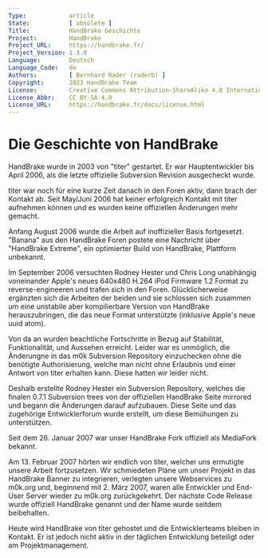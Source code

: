 ```yaml
---
Type:            article
State:           [ obsolete ]
Title:           HandBrake Geschichte
Project:         HandBrake
Project_URL:     https://handbrake.fr/
Project_Version: 1.3.0
Language:        Deutsch
Language_Code:   de
Authors:         [ Bernhard Rader (raderb) ]
Copyright:       2023 HandBrake Team
License:         Creative Commons Attribution-ShareAlike 4.0 International
License_Abbr:    CC BY-SA 4.0
License_URL:     https://handbrake.fr/docs/license.html
---
```


Die Geschichte von HandBrake
=============================

HandBrake wurde in 2003 von "titer" gestartet. Er war Hauptentwickler bis April 2006, als die letzte offizielle Subversion Revision ausgecheckt wurde.

titer war noch für eine kurze Zeit danach in den Foren aktiv, dann brach der Kontakt ab. Seit May/Juni 2006 hat keiner erfolgreich Kontakt mit titer aufnehmen können und es wurden keine offiziellen Änderungen mehr gemacht.

Anfang August 2006 wurde die Arbeit auf inoffizieller Basis fortgesetzt. "Banana" aus den HandBrake Foren postete eine Nachricht über "HandBrake Extreme", ein optimierter Build von HandBrake, Plattform unbekannt.

Im September 2006 versuchten Rodney Hester und Chris Long unabhängig voneinander Apple's neues 640x480 H.264 iPod Firmware 1.2 Format zu reverse-engineeren und trafen sich in den Foren. Glücklicherweise ergänzten sich die Arbeiten der beiden und sie schlossen sich zusammen um eine unstabile aber kompilierbare Version von HandBrake herauszubringen, die das neue Format unterstützte (inklusive Apple's neue uuid atom).

Von da an wurden beachtliche Fortschritte in Bezug auf Stabilität, Funktionalität, und Aussehen erreicht. Leider war es unmöglich, die Änderungne in das m0k Subversion Repository einzuchecken ohne die benötigte Authorisierung, welche man nicht ohne Erlaubnis und einer Antwort von titer erhalten kann. Diese hatten wir leider nicht.

Deshalb erstellte Rodney Hester ein Subversion Repository, welches die finalen 0.7.1 Subversion trees von der offiziellen HandBrake Seite mirrored und begann die Änderungen darauf aufzubauen. Diese Seite und das zugehörige Entwicklerforum wurde erstellt, um diese Bemühungen  zu unterstützen.

Seit dem 26. Januar 2007 war unser HandBrake Fork offiziell als MediaFork bekannt.

Am 13. Februar 2007 hörten wir endlich von titer, welcher uns ermutigte unsere Arbeit fortzusetzen. Wir schmiedeten Pläne um unser Projekt in das HandBrake Banner zu integrieren, verlegten unsere Webservices zu m0k.org und, beginnend mit 2. März 2007, waren alle Entwickler und End-User Server wieder zu m0k.org zurückgekehrt. Der nächste Code Release wurde offiziell HandBrake genannt und der Name wurde seitdem beibehalten.

Heute wird HandBrake von titer gehostet und die Entwicklerteams bleiben in Kontakt. Er ist jedoch nicht aktiv in der täglichen Entwicklung beteiligt oder am Projektmanagement.

